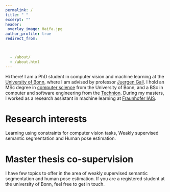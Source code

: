 ```yaml
---
permalink: /
title: " "
excerpt: ""
header:
 overlay_image: Haifa.jpg
author_profile: true
redirect_from: 


 
  - /about/
  - /about.html
---
```


  
Hi there! I am a PhD student in computer vision and machine learning at the [University of Bonn](https://www.uni-bonn.de/), where I am advised by professor [Juergen Gall](https://pages.iai.uni-bonn.de/gall_juergen/). I hold an MSc degree in [computer science](https://www.informatik.uni-bonn.de/en) from the University of Bonn, and a BSc in computer and software engineering from the [Technion](https://www.technion.ac.il/en). 
During my masters, I worked as a research assistant in machine learning at [Fraunhofer IAIS](https://www.iais.fraunhofer.de/).


Research interests
======
Learning using constraints for computer vision tasks, Weakly supervised semantic segmentation and Human pose estimation. 

Master thesis co-supervision
======
I have few topics to offer in the area of weakly supervised semantic segmentation and human pose estimation. If you are a registered student at the university of Bonn, feel free to get in touch.
